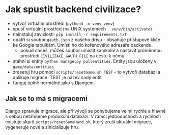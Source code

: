 # Jak spustit backend civilizace?

- vytvoř virtuální prostředí (`python3 -m venv venv`)
- spusť virtuální prostřed (na UNIX systémech `. venv/bin/activate`)
- nainstaluj závislosti: `pip install -r requirements.txt`
- opatři si soubor `gauth.json` z našeho drivu - obsahuje přístupové klíče ke
  Google tabulkám. Umísti ho do kořenového adresáře backendu.
    - pokud chceš, můžeš soubor umístit kamkoliv a nastavit proměnnou prostředí
      `CIVILIZACE_GAUTH_FILE` na cestu k němu.
- stáhni si entity `python manage.py pullentities`. Entity jsou uloženy v
  `game/data/entities`
- zresetuj hru pomocí `scripts/resetGame.sh TEST` - to vytvoří databázi a aplikuje
  migrace. TEST je název sady entit
- funguj úplně normálně jako s Djangem.

## Jak se to má s migracemi

Django spravuje migrace, ale při vývoji se pohybujeme velmi rychle a hlavně s
sebou netáhneme produkční databázi. V rámci jednoduchosti a rychlosti existuje
skprit `scripts/resetGameHard.sh`, který zruší aktuální migrace, vygeneruje nové
a zinicializuje hru.

